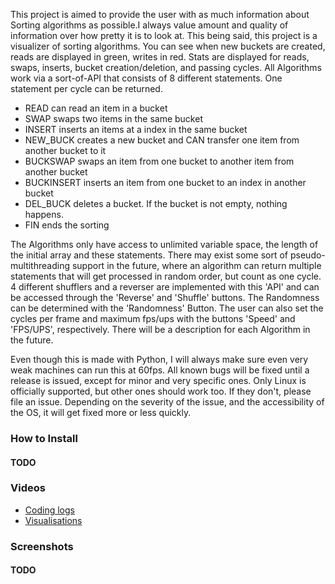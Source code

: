 This project is aimed to provide the user with as much information about Sorting algorithms as possible.I always value amount and quality of information over how pretty it is to look at.
This being said, this project is a visualizer of sorting algorithms. You can see when new buckets are created, reads are displayed in green, writes in red. Stats are displayed for reads, swaps, inserts, bucket creation/deletion, and passing cycles.
All Algorithms work via a sort-of-API that consists of 8 different statements. One statement per cycle can be returned.
- READ can read an item in a bucket
- SWAP swaps two items in the same bucket
- INSERT inserts an items at a index in the same bucket
- NEW_BUCK creates a new bucket and CAN transfer one item from another bucket to it
- BUCKSWAP swaps an item from one bucket to another item from another bucket
- BUCKINSERT inserts an item from one bucket to an index in another bucket
- DEL_BUCK deletes a bucket. If the bucket is not empty, nothing happens.
- FIN ends the sorting

The Algorithms only have access to unlimited variable space, the length of the initial array and these statements.
There may exist some sort of pseudo-multithreading support in the future, where an algorithm can return multiple statements that will get processed in random order, but count as one cycle.
4 different shufflers and a reverser are implemented with this 'API' and can be accessed through the 'Reverse' and 'Shuffle' buttons. The Randomness can be determined with the 'Randomness' Button.
The user can also set the cycles per frame and maximum fps/ups with the buttons 'Speed' and 'FPS/UPS', respectively.
There will be a description for each Algorithm in the future.

Even though this is made with Python, I will always make sure even very weak machines can run this at 60fps.
All known bugs will be fixed until a release is issued, except for minor and very specific ones.
Only Linux is officially supported, but other ones should work too. If they don't, please file an issue.
Depending on the severity of the issue, and the accessibility of the OS, it will get fixed more or less quickly.

### How to Install
#### TODO

### Videos
- [Coding logs](https://www.youtube.com/playlist?list=PLS2fPT7ug4bX_t_mjvWyx_KoADLQWTrnq)
- [Visualisations](https://www.youtube.com/playlist?list=PLS2fPT7ug4bW6Bbb7uuKZ0PDuBq_AnDNn)

### Screenshots
#### TODO
